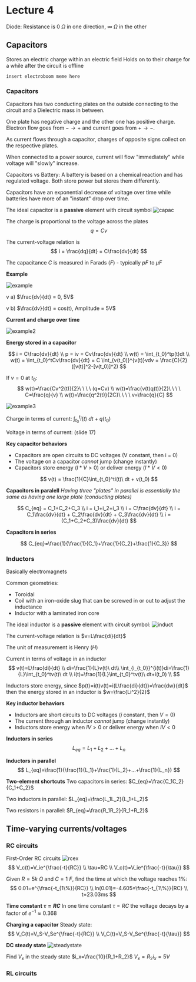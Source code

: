 # Lecture 4

Diode: Resistance is $0\ \Omega$ in one direction, $\infty\ \Omega$ in the other

## Capacitors
Stores an electric charge within an electric field
Holds on to their charge for a while after the circuit is offline

`insert electroboom meme here`

### Capacitors

Capacitors has two conducting plates on the outside connecting to the circuit and a Dielectric mass in between.

One plate has negative charge and the other one has positive charge. Electron flow goes from $- \to +$ and current goes from $+ \to -$.

As current flows through a capacitor, charges of opposite signs collect on the respective plates.

When connected to a power source, current will flow "immediately" while voltage will "slowly" increase.

Capacitors vs Battery: A battery is based on a chemical reaction and has regulated voltage. Both store power but stores them differently.

Capacitors have an exponential decrease of voltage over time while batteries have more of an "instant" drop over time.

The ideal capacitor is a **passive** element with circuit symbol
![capac](capac.png)

The charge is proportional to the voltage across the plates
$$
    q = Cv
$$

The current-voltage relation is
$$
    i = \frac{dq}{dt} = C\frac{dv}{dt}
$$

The capacitance $C$ is measured in Farads ($F$) - typically $pF$ to $\mu F$

**Example**

![example](capacex.png)

v a) $\frac{dv}{dt} = 0, 5V$

v b) $\frac{dv}{dt} = cos(t), Amplitude = 5V$

**Current and charge over time**

![example2](capacex2.png)

**Energy stored in a capacitor**

$$
    i = C\frac{dv}{dt} \\
    p = iv = Cv\frac{dv}{dt} \\
    w(t) = \int_{t_0}^tp(t)dt \\
    w(t) = \int_{t_0}^tCv\frac{dv}{dt}
    = C \int_{v(t_0)}^{v(t)}vdv = \frac{C}{2} ([v(t)]^2-[v(t_0)]^2)
$$

If $v=0$ at $t_0$:
$$
    w(t)=\frac{Cv^2(t)}{2}\ \ \ \ (q=Cv) \\
    w(t)=\frac{v(t)q(t)}{2}\ \ \ \ C=\frac{q}{v} \\
    w(t)=\frac{q^2(t)}{2C}\ \ \ \ v=\frac{q}{C}
$$

![example3](capacex3.png)

Charge in terms of current: $\int_{t_0}^ti(t)\ dt + q(t_0)$

Voltage in terms of current: (slide 17)

**Key capacitor behaviors**
- Capacitors are open circuits to DC voltages (V constant, then i = 0)
- The voltage on a capacitor *cannot* jump (change instantly)
- Capacitors store energy ($I*V > 0$) or deliver energy ($I*V < 0$)

$$
    v(t) = \frac{1}{C}\int_{t_0}^ti(t)\ dt + v(t_0)
$$

**Capacitors in paralell**
*Having three "plates" in parallel is essentially the same as having one large plate (conducting plates)*

$$
    C_{eq} = C_1+C_2+C_3 \\
    i = i_1+i_2+i_3 \\
    i = C\frac{dv}{dt} \\
    i = C_1\frac{dv}{dt} + C_2\frac{dv}{dt} + C_3\frac{dv}{dt} \\
    i = (C_1+C_2+C_3)\frac{dv}{dt}
$$

**Capacitors in series**

$$
    C_{eq}=\frac{1}{\frac{1}{C_1}+\frac{1}{C_2}+\frac{1}{C_3}}
$$

### Inductors
Basically electromagnets

Common geometries:
- Toroidal
- Coil with an iron-oxide slug that can be screwed in or out to adjust the inductance
- Inductor with a laminated iron core

The ideal inductor is a **passive** element with circuit symbol:
![induct](induct.png)

The current-voltage relation is $v=L\frac{di}{dt}$

The unit of measurement is Henry ($H$)

Current in terms of voltage in an inductor
$$
    v(t)=L\frac{di}{dt} \\
    di=\frac{1}{L}v(t)\ dt\\
    \int_{i_{t_0}}^{i(t)}di=\frac{1}{L}\int_{t_0}^tv(t)\ dt \\
    i(t)=\frac{1}{L}\int_{t_0}^tv(t)\ dt+i(t_0) \\
$$

Inductors store energy, since $p(t)=i(t)v(t)=i(L\frac{di}{dt})=\frac{dw}{dt}$
then the energy stored in an inductor is $w=\frac{Li^2}{2}$

**Key inductor behaviors**
- Inductors are short circuits to DC voltages ($i$ constant, then $V=0$)
- The current through an inductor *cannot* jump (change instantly)
- Inductors store energy when $IV>0$ or deliver energy when $IV<0$

**Inductors in series**
$$
    L_{eq}=L_1+L_2+ ... + L_n
$$

**Inductors in parallel**
$$
    L_{eq}=\frac{1}{\frac{1}{L_1}+\frac{1}{L_2}+...+\frac{1}{L_n}}
$$

**Two-element shortcuts**
Two capacitors in series: $C_{eq}=\frac{C_1C_2}{C_1+C_2}$

Two inductors in parallel: $L_{eq}=\frac{L_1L_2}{L_1+L_2}$

Two resistors in parallel: $R_{eq}=\frac{R_1R_2}{R_1+R_2}$

## Time-varying currents/voltages

### RC circuits
First-Order RC circuits
![rcex](rcex.png)
$$
    V_c(t)=V_ie^{\frac{-t}{RC}} \\
    \tau=RC \\
    V_c(t)=V_ie^{\frac{-t}{\tau}}
$$

Given $R=5k\ \Omega$ and $C=1\ F$, find the time at which the voltage reaches 1%:
$$
    0.01=e^{\frac{-t_{1\%}}{RC}} \\
    ln(0.01)=-4.605=\frac{-t_{1\%}}{RC} \\
    t=23.03ms
$$

**Time constant $\tau=RC$**
In one time constant $\tau=RC$ the voltage decays by a factor of $e^{-1}\approx0.368$

**Charging a capacitor**
Steady state:
$$
V_C(t)=V_S-V_Se^{\frac{-t}{RC}} \\
V_C(t)=V_S-V_Se^{\frac{-t}{\tau}}
$$

**DC steady state**
![steadystate](steady.png)

Find $V_x$ in the steady state
$i_x=\frac{10}{R_1+R_2}$
$V_x=R_2i_x=5V$



### RL circuits

